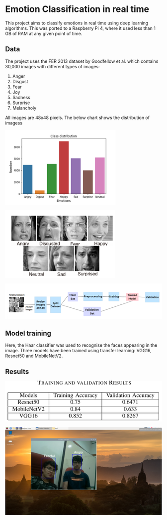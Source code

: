 # Emotion Classification in real time
This project aims to classify emotions in real time using deep learning algorithms. This was ported to a Raspberry Pi 4, where it used less than 1 GB of RAM at any given point of time.

## Data
The project uses the FER 2013 dataset by Goodfellow et al. which contains 30,000 images with different types of images:

1) Anger
2) Disgust
3) Fear
4) Joy
5) Sadness
6) Surprise
7) Melancholy

All images are 48x48 pixels. The below chart shows the distribution of imagess

![Image Distrubution](readme-img/class_distribution.png)

![Images for each expression](readme-img/expressions.png)

![Collection and Preprocessing](readme-img/collection_preprocess.png)

## Model training

Here, the Haar classifier was used to recognise the faces appearing in the image. Three models have been trained using transfer learning: VGG16, Resnet50 and MobileNetV2.

## Results

![Results](readme-img/results.png)

![Test image](readme-img/test.png)